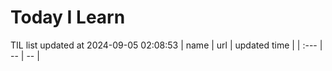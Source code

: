 # Today I Learn 
TIL list updated at 2024-09-05 02:08:53
| name | url | updated time |
| :--- | -- | -- |
